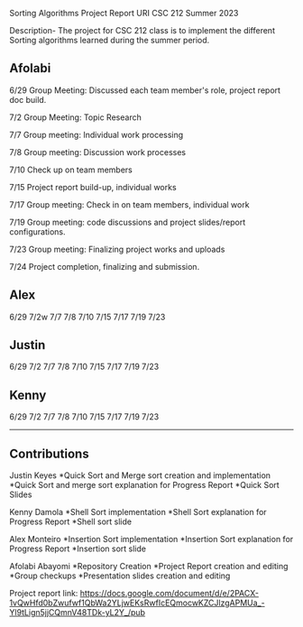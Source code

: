 Sorting Algorithms Project Report
URI CSC 212 Summer 2023 

Description- The project for CSC 212 class is to implement the different Sorting algorithms learned during the summer period. 

Afolabi
--------
6/29 Group Meeting: Discussed each team member's role, project report doc build.

7/2  Group Meeting: Topic Research 

7/7  Group meeting: Individual work processing

7/8  Group meeting: Discussion work processes

7/10 Check up on team members

7/15  Project report build-up, individual works

7/17 Group meeting: Check in on team members, individual work

7/19 Group meeting: code discussions and project slides/report configurations.

7/23 Group meeting: Finalizing project works and uploads

7/24 Project completion, finalizing and submission.

Alex
------
6/29
7/2w
7/7
7/8
7/10
7/15
7/17
7/19
7/23


Justin
------
6/29
7/2
7/7
7/8
7/10
7/15
7/17
7/19
7/23

Kenny
------
6/29
7/2
7/7
7/8
7/10
7/15
7/17
7/19
7/23


--------------------------------------------------------------------------

Contributions
-------------
Justin Keyes 
*Quick Sort and Merge sort creation and implementation
 *Quick Sort and merge sort explanation for Progress Report
 *Quick Sort Slides

Kenny Damola
 *Shell Sort implementation
 *Shell Sort explanation for Progress Report
 *Shell sort slide

Alex Monteiro 
 *Insertion Sort implementation
 *Insertion Sort explanation for Progress Report
 *Insertion sort slide

Afolabi Abayomi
 *Repository Creation
 *Project Report creation and editing
*Group checkups
 *Presentation slides creation and editing

Project report link: https://docs.google.com/document/d/e/2PACX-1vQwHfd0bZwufwf1QbWa2YLjwEKsRwfIcEQmocwKZCJlzgAPMUa_-Yl9tLign5jjCQmnV48TDk-yL2Y_/pub

